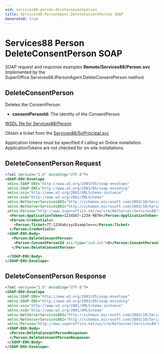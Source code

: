```yaml
---
uid: services88-person-deleteconsentperson
title: Services88.PersonAgent.DeleteConsentPerson SOAP
Generated: true
---
```


# Services88 Person DeleteConsentPerson SOAP

SOAP request and response examples **Remote/Services88/Person.svc**
Implemented by the <see cref="M:SuperOffice.Services88.IPersonAgent.DeleteConsentPerson">SuperOffice.Services88.IPersonAgent.DeleteConsentPerson</see> method.

## DeleteConsentPerson

Deletes the ConsentPerson

* **consentPersonId:** The identity of the ConsentPerson



[WSDL file for Services88/Person](../Services88-Person.md)

Obtain a ticket from the [Services88/SoPrincipal.svc](../SoPrincipal/index.md)

Application tokens must be specified if calling an Online installation. ApplicationTokens are not checked for on-site installations.

## DeleteConsentPerson Request

```xml
<?xml version="1.0" encoding="UTF-8"?>
<SOAP-ENV:Envelope
 xmlns:SOAP-ENV="http://www.w3.org/2003/05/soap-envelope"
 xmlns:SOAP-ENC="http://www.w3.org/2003/05/soap-encoding"
 xmlns:xsi="http://www.w3.org/2001/XMLSchema-instance"
 xmlns:xsd="http://www.w3.org/2001/XMLSchema"
 xmlns:NetServerServices882="http://schemas.microsoft.com/2003/10/Serialization/Arrays"
 xmlns:NetServerServices881="http://schemas.microsoft.com/2003/10/Serialization/"
 xmlns:Person="http://www.superoffice.net/ws/crm/NetServer/Services88">
  <Person:ApplicationToken>1234567-1234-9876</Person:ApplicationToken>
  <Person:Credentials>
    <Person:Ticket>7T:1234abcxyzExample==</Person:Ticket>
  </Person:Credentials>
 <SOAP-ENV:Body>
   <Person:DeleteConsentPerson>
    <Person:ConsentPersonId xsi:type="xsd:int">0</Person:ConsentPersonId>
   </Person:DeleteConsentPerson>

 </SOAP-ENV:Body>
</SOAP-ENV:Envelope>

```


## DeleteConsentPerson Response

```xml
<?xml version="1.0" encoding="UTF-8"?>
<SOAP-ENV:Envelope
 xmlns:SOAP-ENV="http://www.w3.org/2003/05/soap-envelope"
 xmlns:SOAP-ENC="http://www.w3.org/2003/05/soap-encoding"
 xmlns:xsi="http://www.w3.org/2001/XMLSchema-instance"
 xmlns:xsd="http://www.w3.org/2001/XMLSchema"
 xmlns:NetServerServices882="http://schemas.microsoft.com/2003/10/Serialization/Arrays"
 xmlns:NetServerServices881="http://schemas.microsoft.com/2003/10/Serialization/"
 xmlns:Person="http://www.superoffice.net/ws/crm/NetServer/Services88">
 <SOAP-ENV:Body>
  <Person:DeleteConsentPersonResponse>
  </Person:DeleteConsentPersonResponse>
 </SOAP-ENV:Body>
</SOAP-ENV:Envelope>

```

